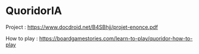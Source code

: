 # QuoridorIA

Project : https://www.docdroid.net/B4SBhjj/projet-enonce.pdf

How to play : https://boardgamestories.com/learn-to-play/quoridor-how-to-play

